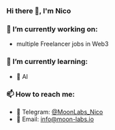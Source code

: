 ### Hi there 👋, I'm Nico

### 🔭 I’m currently working on:
- multiple Freelancer jobs in Web3

### 🌱 I’m currently learning:
- 🤖 AI

### 📫 How to reach me:
- 💬 Telegram: [@MoonLabs_Nico](https://t.me/MoonLabs_Nico)
- 📝 Email: info@moon-labs.io
